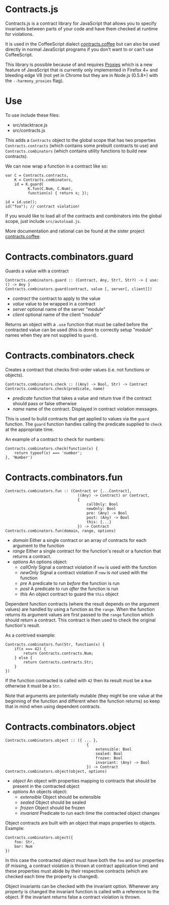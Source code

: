 Contracts.js
============

Contracts.js is a contract library for JavaScript that allows you to specify invariants between parts of your code and have them checked at runtime for violations. 

It is used in the CoffeeScript dialect [contracts.coffee](http://disnetdev.com/contracts.coffee/) but can also be used directly in normal JavaScript programs if you don't want to or can't use CoffeeScript.

This library is possible because of and requires [Proxies](https://developer.mozilla.org/en/JavaScript/Reference/Global_Objects/Proxy) which is a new feature of JavaScript that is currently only implemented in Firefox 4+ and bleeding edge V8 (not yet in Chrome but they are in Node.js (0.5.8+) with the `--harmony_proxies` flag). 

Use
===

To use include these files:

  * src/stacktrace.js
  * src/contracts.js

This adds a `Contracts` object to the global scope that has two properties `Contracts.contracts` (which contains some prebuilt contracts to use) and `Contracts.combinators` (which contains utility functions to build new contracts).

We can now wrap a function in a contract like so:

    var C = Contracts.contracts,
    	K = Contracts.combinators,
    	id = K.guard(
              K.fun(C.Num, C.Num),
              function(x) { return x; });

    id = id.use();
    id("foo"); // contract violation!

If you would like to load all of the contracts and combinators into the global scope, just include `src/autoload.js`.

More documentation and rational can be found at the sister project [contracts.coffee](http://disnetdev.com/contracts.coffee/).

Contracts.combinators.guard
===========================

Guards a value with a contract

	Contracts.combinators.guard :: (Contract, Any, Str?, Str?) -> { use: () -> Any }
    Contracts.combinators.guard(contract, value [, server[, client]])

  * _contract_ the contract to apply to the value
  * _value_ value to be wrapped in a contract
  * _server_ optional name of the server "module"
  * _client_ optional name of the client "module"

Returns an object with a `.use` function that must be called before the contracted value can be used (this is done to correctly setup "module" names when they are not supplied to `guard`).

Contracts.combinators.check
===========================

Creates a contract that checks first-order values (i.e. not functions or objects).

	Contracts.combinators.check :: ((Any) -> Bool, Str) -> Contract
	Contracts.combinators.check(predicate, name)

  * _predicate_ function that takes a value and return true if the contract should pass or false otherwise
  * _name_ name of the contract. Displayed in contract violation messages.

This is used to build contracts that get applied to values via the `guard` function. The `guard` function handles calling the predicate supplied to `check` at the appropriate time.

An example of a contract to check for numbers:
	
	Contracts.combinators.check(function(x) { 
		return typeof(x) === 'number'; 
	}, 'Number')

Contracts.combinators.fun
=========================

	Contracts.combinators.fun :: (Contract or [...Contract], 
								 	((Any) -> Contract) or Contract,
								 	{
								 		callOnly: Bool
								 		newOnly: Bool
								 		pre: (Any) -> Bool
								 		post: (Any) -> Bool
								 		this: {...}
								 	}) -> Contract
	Contracts.combinators.fun(domain, range, options)

  * _domain_ Either a single contract or an array of contracts for each argument to the function
  * _range_ Either a single contract for the function's result or a function that returns a contract.
  * _options_ An options object:
	* _callOnly_ Signal a contract violation if `new` is used with the function
	* _newOnly_ Signal a contract violation if `new` is _not_ used with the function
	* _pre_ A predicate to run _before_ the function is run
	* _post_ A predicate to run _after_ the function is run
	* _this_ An object contract to guard the `this` object

Dependent function contracts (where the result depends on the argument values) are handled by using a function as the `range`. When the function returns its argument values are first passed to the `range` function which should return a contract. This contract is then used to check the original function's result.

As a contrived example:

	Contracts.combinators.fun(Str, function(x) { 
		if(x === 42) {
			return Contracts.contracts.Num;
		} else {
			return Contracts.contracts.Str;
		}
	})

If the function contracted is called with `42` then its result must be a `Num` otherwise it must be a `Str`.

Note that arguments are potentially mutable (they might be one value at the beginning of the function and different when the function returns) so keep that in mind when using dependent contracts.

Contracts.combinators.object
============================


	Contracts.combinators.object :: ({ ... }, 
										{ 
											extensible: Bool
											sealed: Bool
											frozen: Bool
											invariant: (Any) -> Bool
										}) -> Contract
	Contracts.combinators.object(object, options)

  * _object_ An object with properties mapping to contracts that should be present in the contracted object
  * _options_ An objects object:
    * _extensible_ Object should be extensible
    * _sealed_ Object should be sealed
    * _frozen_ Object should be frozen
    * _invariant_ Predicate to run each time the contracted object changes

Object contracts are built with an object that maps properties to objects. Example:

	Contracts.combinators.object({
		foo: Str,
		bar: Num
	})

In this case the contracted object must have both the `foo` and `bar` properties (if missing, a contract violation is thrown at contract application time) and these properties must abide by their respective contracts (which are checked each time the property is changed).

Object invariants can be checked with the invariant option. Whenever any property is changed the invariant function is called with a reference to the object. If the invariant returns false a contract violation is thrown.
